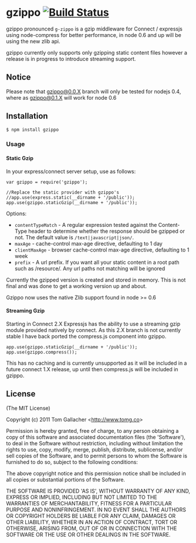 # gzippo [![Build Status](https://secure.travis-ci.org/tomgco/gzippo.png?branch=master)](https://secure.travis-ci.org/tomgco/gzippo)

gzippo pronounced `g-zippo` is a gzip middleware for Connect / expressjs using node-compress for better performance, in node 0.6 and up will be using the new zlib api.

gzippo currently only supports only gzipping static content files however a release is in progress to introduce streaming support.

## Notice

Please note that gzippo@0.0.X branch will only be tested for nodejs 0.4, where as gzippo@0.1.X will work for node 0.6

## Installation

	$ npm install gzippo

### Usage
#### Static Gzip

In your express/connect server setup, use as follows:

	var gzippo = require('gzippo');

	//Replace the static provider with gzippo's
	//app.use(express.static(__dirname + '/public'));
	app.use(gzippo.staticGzip(__dirname + '/public'));

Options:

- `contentTypeMatch` - A regular expression tested against the Content-Type header to determine whether the response should be gzipped or not. The default value is `/text|javascript|json/`.
- `maxAge` - cache-control max-age directive, defaulting to 1 day
- `clientMaxAge` - browser cache-control max-age directive, defaulting to 1 week
- `prefix` - A url prefix. If you want all your static content in a root path such as /resource/. Any url paths not matching will be ignored

Currently the gzipped version is created and stored in memory. This is not final and was done to get a working version
up and about.

Gzippo now uses the native Zlib support found in node >= 0.6

#### Streaming Gzip

Starting in Connect 2.X Expressjs has the ability to use a streaming gzip module provided natively by connect. As this 2.X branch is not currently stable I have back ported the compress.js component into gzippo.

	app.use(gzippo.staticGzip(__dirname + '/public'));
	app.use(gzippo.compress());

This has no caching and is currently unsupported as it will be included in a future connect 1.X release, up until then compress.js will be included in gzippo. 

## License

(The MIT License)

Copyright (c) 2011 Tom Gallacher &lt;<http://www.tomg.co>&gt;

Permission is hereby granted, free of charge, to any person obtaining
a copy of this software and associated documentation files (the
'Software'), to deal in the Software without restriction, including
without limitation the rights to use, copy, modify, merge, publish,
distribute, sublicense, and/or sell copies of the Software, and to
permit persons to whom the Software is furnished to do so, subject to
the following conditions:

The above copyright notice and this permission notice shall be
included in all copies or substantial portions of the Software.

THE SOFTWARE IS PROVIDED 'AS IS', WITHOUT WARRANTY OF ANY KIND,
EXPRESS OR IMPLIED, INCLUDING BUT NOT LIMITED TO THE WARRANTIES OF
MERCHANTABILITY, FITNESS FOR A PARTICULAR PURPOSE AND NONINFRINGEMENT.
IN NO EVENT SHALL THE AUTHORS OR COPYRIGHT HOLDERS BE LIABLE FOR ANY
CLAIM, DAMAGES OR OTHER LIABILITY, WHETHER IN AN ACTION OF CONTRACT,
TORT OR OTHERWISE, ARISING FROM, OUT OF OR IN CONNECTION WITH THE
SOFTWARE OR THE USE OR OTHER DEALINGS IN THE SOFTWARE.
